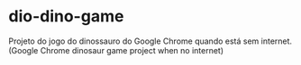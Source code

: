 # dio-dino-game
Projeto do jogo do dinossauro do Google Chrome quando está sem internet. (Google Chrome dinosaur game project when no internet)
